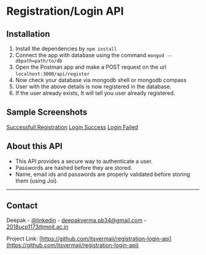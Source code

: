 <h1>Registration/Login API </h1>

## Installation
1. Install the dependencies by `npm install`
2. Connect the app with database using the command `mongod --dbpath=path/to/db`
3. Open the Postman app and make a POST request on the url `localhost:3000/api/register`
4. Now check your database via mongodb shell or mongodb compass 
5. User with the above details is now registered in the database.
6. If the user already exists, It will tell you user already registered.

## Sample Screenshots
<a href="https://github.com/itsvermaji/registration-login-api/blob/master/screenshots/registration.png" style="margin-bottom:20px;">Successfull Registration</a>
<a href="https://github.com/itsvermaji/registration-login-api/blob/master/screenshots/login-success.png" style="margin-bottom:20px;">Login Success</a>
<a href="https://github.com/itsvermaji/registration-login-api/blob/master/screenshots/login-failed.png" style="margin-bottom:20px;">Login Failed</a>




## About this API
* This API provides a secure way to authenticate a user.
* Passwords are hashed before they are stored.
* Name, email ids and passwords are properly validated before storing them (using Joi).


-----------------------------------------------------
<!-- CONTACT -->
## Contact

Deepak - [@linkedin](https://www.linkedin.com/in/deepak-verma-6a5083189/) - deepakverma.pb34@gmail.com - 2018ucp1173@mnit.ac.in

Project Link: [https://github.com/itsvermaji/registration-login-api](https://github.com/itsvermaji/registration-login-api)

